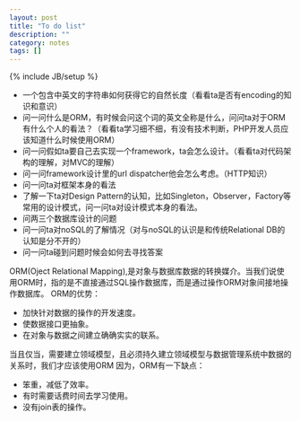 ```yaml
---
layout: post
title: "To do list"
description: ""
category: notes
tags: []
---
```

{% include JB/setup %}

+ 一个包含中英文的字符串如何获得它的自然长度（看看ta是否有encoding的知识和意识）
+ 问一问什么是ORM，有时候会问这个词的英文全称是什么，问问ta对于ORM有什么个人的看法？（看看ta学习细不细，有没有技术判断，PHP开发人员应该知道什么时候使用ORM）
+ 问一问假如ta要自己去实现一个framework，ta会怎么设计。（看看ta对代码架构的理解，对MVC的理解）
+ 问一问framework设计里的url dispatcher他会怎么考虑。（HTTP知识）
+ 问一问ta对框架本身的看法
+ 了解一下ta对Design Pattern的认知，比如Singleton，Observer，Factory等常用的设计模式，问一问ta对设计模式本身的看法。
+ 问两三个数据库设计的问题
+ 问一问ta对noSQL的了解情况（对与noSQL的认识是和传统Relational DB的认知是分不开的）
+ 问一问ta碰到问题时候会如何去寻找答案

ORM(Oject Relational Mapping),是对象与数据库数据的转换媒介。当我们说使用ORM时，指的是不直接通过SQL操作数据库，而是通过操作ORM对象间接地操作数据库。
ORM的优势：
+ 加快针对数据的操作的开发速度。
+ 使数据接口更抽象。
+ 在对象与数据之间建立确确实实的联系。

当且仅当，需要建立领域模型，且必须持久建立领域模型与数据管理系统中数据的关系时，我们才应该使用ORM
因为，ORM有一下缺点：
+ 笨重，减低了效率。
+ 有时需要话费时间去学习使用。
+ 没有join表的操作。
